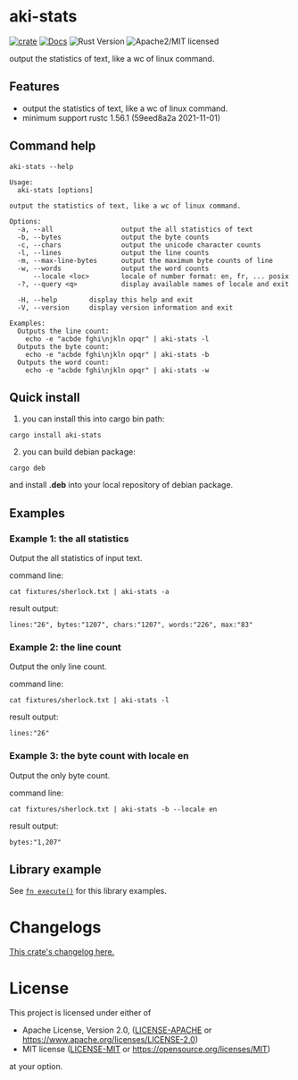 # aki-stats

[![crate][crate-image]][crate-link]
[![Docs][docs-image]][docs-link]
![Rust Version][rustc-image]
![Apache2/MIT licensed][license-image]

output the statistics of text, like a wc of linux command.

## Features

- output the statistics of text, like a wc of linux command.
- minimum support rustc 1.56.1 (59eed8a2a 2021-11-01)

## Command help

```
aki-stats --help
```

```
Usage:
  aki-stats [options]

output the statistics of text, like a wc of linux command.

Options:
  -a, --all                 output the all statistics of text
  -b, --bytes               output the byte counts
  -c, --chars               output the unicode character counts
  -l, --lines               output the line counts
  -m, --max-line-bytes      output the maximum byte counts of line
  -w, --words               output the word counts
      --locale <loc>        locale of number format: en, fr, ... posix
  -?, --query <q>           display available names of locale and exit

  -H, --help        display this help and exit
  -V, --version     display version information and exit

Examples:
  Outputs the line count:
    echo -e "acbde fghi\njkln opqr" | aki-stats -l
  Outputs the byte count:
    echo -e "acbde fghi\njkln opqr" | aki-stats -b
  Outputs the word count:
    echo -e "acbde fghi\njkln opqr" | aki-stats -w
```

## Quick install

1. you can install this into cargo bin path:

```
cargo install aki-stats
```

2. you can build debian package:

```
cargo deb
```

and install **.deb** into your local repository of debian package.

## Examples

### Example 1: the all statistics

Output the all statistics of input text.

command line:
```
cat fixtures/sherlock.txt | aki-stats -a
```

result output:
```
lines:"26", bytes:"1207", chars:"1207", words:"226", max:"83"
```

### Example 2: the line count

Output the only line count.

command line:
```
cat fixtures/sherlock.txt | aki-stats -l
```

result output:
```
lines:"26"
```

### Example 3: the byte count with locale en

Output the only byte count.

command line:
```
cat fixtures/sherlock.txt | aki-stats -b --locale en
```

result output:
```
bytes:"1,207"
```

## Library example

See [`fn execute()`] for this library examples.

[`fn execute()`]: crate::execute

# Changelogs

[This crate's changelog here.](https://github.com/aki-akaguma/aki-stats/blob/main/CHANGELOG.md)

# License

This project is licensed under either of

 * Apache License, Version 2.0, ([LICENSE-APACHE](LICENSE-APACHE) or
   https://www.apache.org/licenses/LICENSE-2.0)
 * MIT license ([LICENSE-MIT](LICENSE-MIT) or
   https://opensource.org/licenses/MIT)

at your option.

[//]: # (badges)

[crate-image]: https://img.shields.io/crates/v/aki-stats.svg
[crate-link]: https://crates.io/crates/aki-stats
[docs-image]: https://docs.rs/aki-stats/badge.svg
[docs-link]: https://docs.rs/aki-stats/
[rustc-image]: https://img.shields.io/badge/rustc-1.56+-blue.svg
[license-image]: https://img.shields.io/badge/license-Apache2.0/MIT-blue.svg
